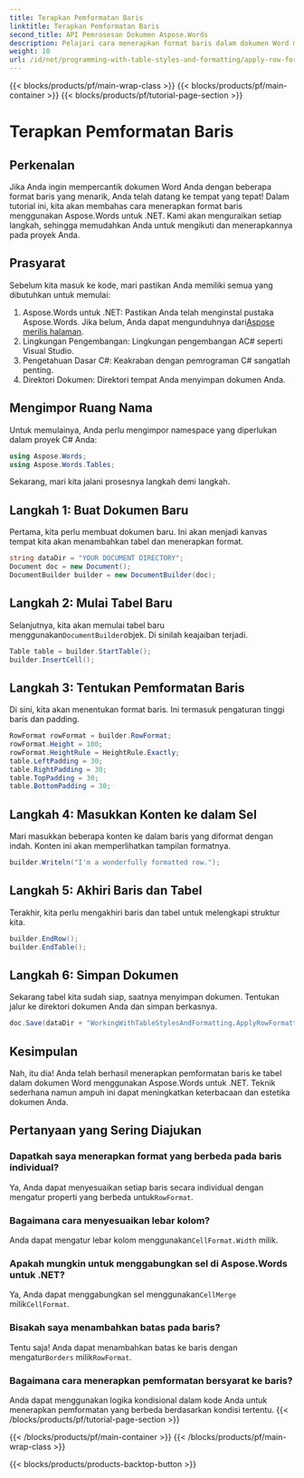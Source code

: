 ```yaml
---
title: Terapkan Pemformatan Baris
linktitle: Terapkan Pemformatan Baris
second_title: API Pemrosesan Dokumen Aspose.Words
description: Pelajari cara menerapkan format baris dalam dokumen Word menggunakan Aspose.Words untuk .NET. Ikuti panduan langkah demi langkah kami untuk petunjuk terperinci.
weight: 10
url: /id/net/programming-with-table-styles-and-formatting/apply-row-formatting/
---
```


{{< blocks/products/pf/main-wrap-class >}}
{{< blocks/products/pf/main-container >}}
{{< blocks/products/pf/tutorial-page-section >}}

# Terapkan Pemformatan Baris

## Perkenalan

Jika Anda ingin mempercantik dokumen Word Anda dengan beberapa format baris yang menarik, Anda telah datang ke tempat yang tepat! Dalam tutorial ini, kita akan membahas cara menerapkan format baris menggunakan Aspose.Words untuk .NET. Kami akan menguraikan setiap langkah, sehingga memudahkan Anda untuk mengikuti dan menerapkannya pada proyek Anda.

## Prasyarat

Sebelum kita masuk ke kode, mari pastikan Anda memiliki semua yang dibutuhkan untuk memulai:

1.  Aspose.Words untuk .NET: Pastikan Anda telah menginstal pustaka Aspose.Words. Jika belum, Anda dapat mengunduhnya dari[Aspose merilis halaman](https://releases.aspose.com/words/net/).
2. Lingkungan Pengembangan: Lingkungan pengembangan AC# seperti Visual Studio.
3. Pengetahuan Dasar C#: Keakraban dengan pemrograman C# sangatlah penting.
4. Direktori Dokumen: Direktori tempat Anda menyimpan dokumen Anda.

## Mengimpor Ruang Nama

Untuk memulainya, Anda perlu mengimpor namespace yang diperlukan dalam proyek C# Anda:

```csharp
using Aspose.Words;
using Aspose.Words.Tables;
```

Sekarang, mari kita jalani prosesnya langkah demi langkah.

## Langkah 1: Buat Dokumen Baru

Pertama, kita perlu membuat dokumen baru. Ini akan menjadi kanvas tempat kita akan menambahkan tabel dan menerapkan format.

```csharp
string dataDir = "YOUR DOCUMENT DIRECTORY";
Document doc = new Document();
DocumentBuilder builder = new DocumentBuilder(doc);
```

## Langkah 2: Mulai Tabel Baru

 Selanjutnya, kita akan memulai tabel baru menggunakan`DocumentBuilder`objek. Di sinilah keajaiban terjadi.

```csharp
Table table = builder.StartTable();
builder.InsertCell();
```

## Langkah 3: Tentukan Pemformatan Baris

Di sini, kita akan menentukan format baris. Ini termasuk pengaturan tinggi baris dan padding.

```csharp
RowFormat rowFormat = builder.RowFormat;
rowFormat.Height = 100;
rowFormat.HeightRule = HeightRule.Exactly;
table.LeftPadding = 30;
table.RightPadding = 30;
table.TopPadding = 30;
table.BottomPadding = 30;
```

## Langkah 4: Masukkan Konten ke dalam Sel

Mari masukkan beberapa konten ke dalam baris yang diformat dengan indah. Konten ini akan memperlihatkan tampilan formatnya.

```csharp
builder.Writeln("I'm a wonderfully formatted row.");
```

## Langkah 5: Akhiri Baris dan Tabel

Terakhir, kita perlu mengakhiri baris dan tabel untuk melengkapi struktur kita.

```csharp
builder.EndRow();
builder.EndTable();
```

## Langkah 6: Simpan Dokumen

Sekarang tabel kita sudah siap, saatnya menyimpan dokumen. Tentukan jalur ke direktori dokumen Anda dan simpan berkasnya.

```csharp
doc.Save(dataDir + "WorkingWithTableStylesAndFormatting.ApplyRowFormatting.docx");
```

## Kesimpulan

Nah, itu dia! Anda telah berhasil menerapkan pemformatan baris ke tabel dalam dokumen Word menggunakan Aspose.Words untuk .NET. Teknik sederhana namun ampuh ini dapat meningkatkan keterbacaan dan estetika dokumen Anda.

## Pertanyaan yang Sering Diajukan

### Dapatkah saya menerapkan format yang berbeda pada baris individual?  
 Ya, Anda dapat menyesuaikan setiap baris secara individual dengan mengatur properti yang berbeda untuk`RowFormat`.

### Bagaimana cara menyesuaikan lebar kolom?  
 Anda dapat mengatur lebar kolom menggunakan`CellFormat.Width` milik.

### Apakah mungkin untuk menggabungkan sel di Aspose.Words untuk .NET?  
 Ya, Anda dapat menggabungkan sel menggunakan`CellMerge` milik`CellFormat`.

### Bisakah saya menambahkan batas pada baris?  
 Tentu saja! Anda dapat menambahkan batas ke baris dengan mengatur`Borders` milik`RowFormat`.

### Bagaimana cara menerapkan pemformatan bersyarat ke baris?  
Anda dapat menggunakan logika kondisional dalam kode Anda untuk menerapkan pemformatan yang berbeda berdasarkan kondisi tertentu.
{{< /blocks/products/pf/tutorial-page-section >}}

{{< /blocks/products/pf/main-container >}}
{{< /blocks/products/pf/main-wrap-class >}}

{{< blocks/products/products-backtop-button >}}

